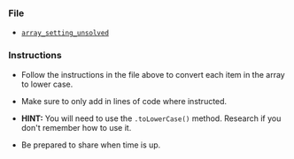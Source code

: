 ### File

* [`array_setting_unsolved`](unsolved/array_setting_unsolved.html)

### Instructions

* Follow the instructions in the file above to convert each item in the array to lower case.

* Make sure to only add in lines of code where instructed.

* **HINT:** You will need to use the `.toLowerCase()` method. Research if you don't remember how to use it.

* Be prepared to share when time is up.